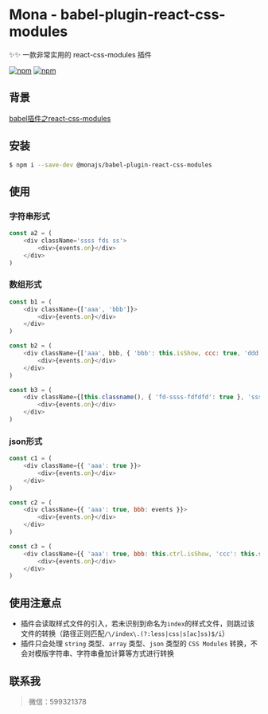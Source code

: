 # Mona - babel-plugin-react-css-modules

✨✨ 一款非常实用的 react-css-modules 插件

[![npm](https://img.shields.io/npm/v/@monajs/babel-plugin-react-css-modules.svg?style=flat-square)](https://www.npmjs.com/package/@monajs/babel-plugin-react-css-modules) [![npm](https://img.shields.io/npm/dt/@monajs/babel-plugin-react-css-modules.svg?style=flat-square)](https://www.npmjs.com/package/@monajs/babel-plugin-react-css-modules)

## 背景

[babel插件之react-css-modules](https://github.com/func-star/blog/issues/29)

## 安装

```bash
$ npm i --save-dev @monajs/babel-plugin-react-css-modules
```

## 使用

### 字符串形式
```js
const a2 = (
	<div className='ssss fds ss'>
		<div>{events.on}</div>
	</div>
)
```

### 数组形式
```js
const b1 = (
	<div className={['aaa', 'bbb']}>
		<div>{events.on}</div>
	</div>
)

const b2 = (
	<div className={['aaa', bbb, { 'bbb': this.isShow, ccc: true, 'ddd': false }]}>
		<div>{events.on}</div>
	</div>
)

const b3 = (
	<div className={[this.classname(), { 'fd-ssss-fdfdfd': true }, 'sss-dd-dd']}>
		<div>{events.on}</div>
	</div>
)
```

### json形式
```js
const c1 = (
	<div className={{ 'aaa': true }}>
		<div>{events.on}</div>
	</div>
)

const c2 = (
	<div className={{ 'aaa': true, bbb: events }}>
		<div>{events.on}</div>
	</div>
)

const c3 = (
	<div className={{ 'aaa': true, bbb: this.ctrl.isShow, 'ccc': this.showClassname() }}>
		<div>{events.on}</div>
	</div>
)
```

## 使用注意点
* 插件会读取样式文件的引入，若未识别到命名为`index`的样式文件，则跳过该文件的转换（路径正则匹配`/\/index\.(?:less|css|s[ac]ss)$/i`）
* 插件只会处理 `string` 类型、`array` 类型、`json` 类型的 `CSS Modules` 转换，不会对模版字符串、字符串叠加计算等方式进行转换


## 联系我
> 微信：599321378

